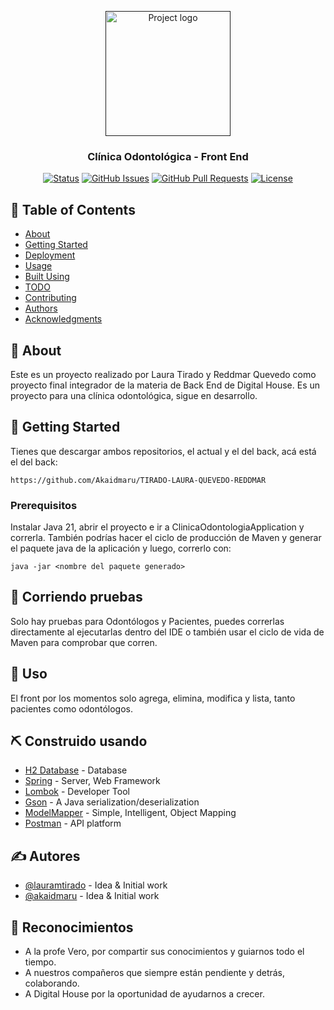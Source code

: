 <p align="center">
  <a href="" rel="noopener">
 <img width=200px height=200px src="https://i.imgur.com/8VQLkEZ.jpeg" alt="Project logo"></a>
</p>

<h3 align="center">Clínica Odontológica - Front End</h3>

<div align="center">

[![Status](https://img.shields.io/badge/status-active-success.svg)]()
[![GitHub Issues](https://img.shields.io/badge/issues-0-red)](https://github.com/Akaidmaru/TIRADO-LAURA-QUEVEDO-REDDMAR/issues)
[![GitHub Pull Requests](https://img.shields.io/badge/pull_requests-0-yellow)](https://github.com/Akaidmaru/TIRADO-LAURA-QUEVEDO-REDDMAR/pulls)
[![License](https://img.shields.io/badge/license-apache-blue.svg)](/LICENSE)

</div>



## 📝 Table of Contents

- [About](#about)
- [Getting Started](#getting_started)
- [Deployment](#deployment)
- [Usage](#usage)
- [Built Using](#built_using)
- [TODO](../TODO.md)
- [Contributing](../CONTRIBUTING.md)
- [Authors](#authors)
- [Acknowledgments](#acknowledgement)

## 🧐 About <a name = "about"></a>

Este es un proyecto realizado por Laura Tirado y Reddmar Quevedo como proyecto final
integrador de la materia de Back End de Digital House. Es un proyecto para una clínica
odontológica, sigue en desarrollo.

## 🏁 Getting Started <a name = "getting_started"></a>

Tienes que descargar ambos repositorios, el actual y el del back, acá está el del back:
```
https://github.com/Akaidmaru/TIRADO-LAURA-QUEVEDO-REDDMAR
```

### Prerequisitos

Instalar Java 21, abrir el proyecto e ir a ClinicaOdontologiaApplication y correrla. También podrías hacer el ciclo de 
producción de Maven y generar el paquete java de la aplicación y luego, correrlo con:

```
java -jar <nombre del paquete generado>
```

## 🔧 Corriendo pruebas <a name = "tests"></a>

Solo hay pruebas para Odontólogos y Pacientes, puedes correrlas directamente al ejecutarlas dentro del IDE o también
usar el ciclo de vida de Maven para comprobar que corren.

## 🎈 Uso <a name="usage"></a>

El front por los momentos solo agrega, elimina, modifica y lista, tanto pacientes como odontólogos.

## ⛏️ Construido usando <a name = "built_using"></a>

- [H2 Database](https://www.h2database.com/html/main.html) - Database
- [Spring](https://spring.io/) - Server, Web Framework
- [Lombok](https://projectlombok.org/) - Developer Tool
- [Gson](https://github.com/google/gson) - A Java serialization/deserialization
- [ModelMapper](https://modelmapper.org/) - Simple, Intelligent, Object Mapping
- [Postman](https://www.postman.com/) - API platform

## ✍️ Autores <a name = "authors"></a>

- [@lauramtirado](https://github.com/lauramtirado) - Idea & Initial work
- [@akaidmaru](https://github.com/akaidmaru) - Idea & Initial work

## 🎉 Reconocimientos <a name = "acknowledgement"></a>

- A la profe Vero, por compartir sus conocimientos y guiarnos todo el tiempo.
- A nuestros compañeros que siempre están pendiente y detrás, colaborando.
- A Digital House por la oportunidad de ayudarnos a crecer.
